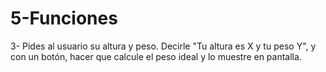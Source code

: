 # 5-Funciones
3- Pides al usuario su altura y peso. Decirle "Tu altura es X y tu peso Y", y con un botón, hacer que calcule el peso ideal y lo muestre en pantalla.